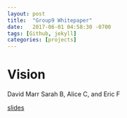 ```yaml
---
layout: post
title:  "Group9 Whitepaper"
date:   2017-06-01 04:58:30 -0700
tags: [Github, jekyll]
categories: [projects]
---
```


# Vision
David Marr
Sarah B, Alice C, and Eric F

[slides](https://docs.google.com/presentation/d/1StIGnaEPHXWoFi7zeSSc7qcg9UEaR2PIZ2rf8dzmPk4/edit?usp=sharing)

